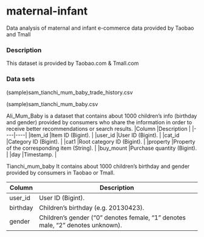 # maternal-infant
Data analysis of  maternal and infant e-commerce data provided by Taobao and Tmall

### Description
This dataset is provided by Taobao.com & Tmall.com

### Data sets
(sample)sam_tianchi_mum_baby_trade_history.csv

(sample)sam_tianchi_mum_baby.csv

Ali_Mum_Baby is a dataset that contains about 1000 children’s info (birthday and gender) provided by consumers who share the information in order to receive better recommendations or search results.
|Column |Description |
|----|----|
|item_id |Item ID (Bigint). |
|user_id |User ID (Bigint). |
|cat_id |Category ID (Bigint). |
|cat1 |Root category ID (Bigint). |
|property |Property of the corresponding item (String). |
|buy_mount |Purchase quantity (Bigint). |
|day |Timestamp. |


Tianchi_mum_baby
It contains about 1000 children’s birthday and gender provided by consumers in Taobao or Tmall.



|Column |Description |
|----|----|
|user_id |User ID (Bigint). |
|birthday |Children’s birthday (e.g. 20130423). |
|gender |Children’s gender (“0” denotes female, “1” denotes male, “2” denotes unknown). |

